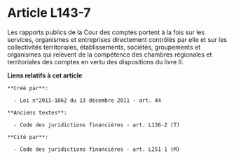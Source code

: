 # Article L143-7

Les rapports publics de la Cour des comptes portent à la fois sur les services, organismes et entreprises directement
contrôlés par elle et sur les collectivités territoriales, établissements, sociétés, groupements et organismes qui relèvent
de la compétence des chambres régionales et territoriales des comptes en vertu des dispositions du livre II.

**Liens relatifs à cet article**

	**Créé par**:

	  - Loi n°2011-1862 du 13 décembre 2011 - art. 44

	**Anciens textes**:

	  - Code des juridictions financières - art. L136-2 (T)

	**Cité par**:

	  - Code des juridictions financières - art. L251-1 (M)
